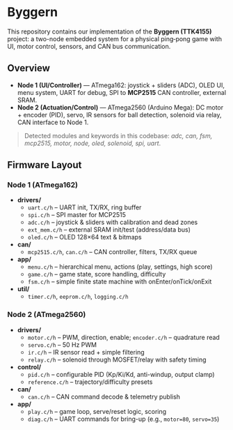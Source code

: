 # Byggern
This repository contains our implementation of the **Byggern (TTK4155)** project: a two-node embedded system for a physical ping‑pong game with UI, motor control, sensors, and CAN bus communication.

## Overview

- **Node 1 (UI/Controller)** — ATmega162: joystick + sliders (ADC), OLED UI, menu system, UART for debug, SPI to **MCP2515** CAN controller, external SRAM.
- **Node 2 (Actuation/Control)** — ATmega2560 (Arduino Mega): DC motor + encoder (PID), servo, IR sensors for ball detection, solenoid via relay, CAN interface to Node 1.

> Detected modules and keywords in this codebase: _adc, can, fsm, mcp2515, motor, node, oled, solenoid, spi, uart_.


## Firmware Layout

### Node 1 (ATmega162)
- **drivers/**
  - `uart.c/h` – UART init, TX/RX, ring buffer
  - `spi.c/h` – SPI master for MCP2515
  - `adc.c/h` – joystick & sliders with calibration and dead zones
  - `ext_mem.c/h` – external SRAM init/test (address/data bus)
  - `oled.c/h` – OLED 128×64 text & bitmaps
- **can/**
  - `mcp2515.c/h`, `can.c/h` – CAN controller, filters, TX/RX queue
- **app/**
  - `menu.c/h` – hierarchical menu, actions (play, settings, high score)
  - `game.c/h` – game state, score handling, difficulty
  - `fsm.c/h` – simple finite state machine with onEnter/onTick/onExit
- **util/**
  - `timer.c/h`, `eeprom.c/h`, `logging.c/h`

### Node 2 (ATmega2560)
- **drivers/**
  - `motor.c/h` – PWM, direction, enable; `encoder.c/h` – quadrature read
  - `servo.c/h` – 50 Hz PWM
  - `ir.c/h` – IR sensor read + simple filtering
  - `relay.c/h` – solenoid through MOSFET/relay with safety timing
- **control/**
  - `pid.c/h` – configurable PID (Kp/Ki/Kd, anti-windup, output clamp)
  - `reference.c/h` – trajectory/difficulty presets
- **can/**
  - `can.c/h` – CAN command decode & telemetry publish
- **app/**
  - `play.c/h` – game loop, serve/reset logic, scoring
  - `diag.c/h` – UART commands for bring-up (e.g., `motor=80`, `servo=35`)
